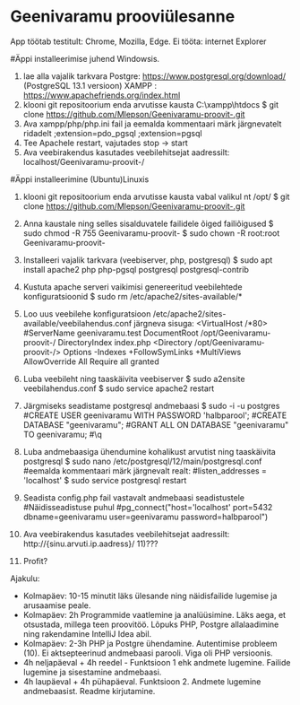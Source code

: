 # Geenivaramu prooviülesanne
App töötab testitult: Chrome, Mozilla, Edge. 
Ei tööta: internet Explorer


#Äppi installeerimise juhend Windowsis.

1) lae alla vajalik tarkvara 
Postgre: https://www.postgresql.org/download/  (PostgreSQL 13.1 versioon)
XAMPP : https://www.apachefriends.org/index.html
2) klooni git repositoorium enda arvutisse kausta C:\xampp\htdocs
$ git clone https://github.com/Mlepson/Geenivaramu-proovit-.git
3) Ava xampp/php/php.ini fail ja eemalda kommentaari märk järgnevatelt ridadelt
;extension=pdo_pgsql
;extension=pgsql
4) Tee Apachele restart, vajutades stop -> start
5) Ava veebirakendus kasutades veebilehitsejat  aadressilt: localhost/Geenivaramu-proovit-/


#Äppi installeerimine (Ubuntu)Linuxis

1) klooni git repositoorium enda arvutisse kausta vabal valikul nt /opt/
$ git clone https://github.com/Mlepson/Geenivaramu-proovit-.git
2) Anna kaustale ning selles sisalduvatele failidele õiged failiõigused
$ sudo chmod -R 755 Geenivaramu-proovit-
$ sudo chown -R root:root Geenivaramu-proovit-
3) Installeeri vajalik tarkvara (veebiserver, php, postgresql)
$ sudo apt install apache2 php php-pgsql postgresql postgresql-contrib
4) Kustuta apache serveri vaikimisi genereeritud veebilehtede konfiguratsioonid
$ sudo rm /etc/apache2/sites-available/*
5) Loo uus veebilehe konfiguratsioon /etc/apache2/sites-available/veebilahendus.conf järgneva sisuga:
        <VirtualHost /*80>
            #ServerName geenivaramu.test 
            DocumentRoot /opt/Geenivaramu-proovit-/
            DirectoryIndex index.php
            <Directory /opt/Geenivaramu-proovit-/>
                Options -Indexes +FollowSymLinks +MultiViews
                AllowOverride All
                Require all granted
            </Directory>
        </VirtualHost>

6) Luba veebileht ning taaskäivita veebiserver
$ sudo a2ensite veebilahendus.conf
$ sudo service apache2 restart
7) Järgmiseks seadistame postgresql andmebaasi
$ sudo -i -u postgres
#CREATE USER geenivaramu WITH PASSWORD 'halbparool';
#CREATE DATABASE "geenivaramu";
#GRANT ALL ON DATABASE "geenivaramu" TO geenivaramu;
#\q
8) Luba andmebaasiga ühendumine kohalikust arvutist ning taaskäivita postgresql
$ sudo nano /etc/postgresql/12/main/postgresql.conf
#eemalda kommentaari märk järgnevalt realt:
#listen_addresses = 'localhost'
$ sudo service postgresql restart
9) Seadista config.php fail vastavalt andmebaasi seadistustele
#Näidisseadistuse puhul
#pg_connect("host='localhost' port=5432 dbname=geenivaramu user=geenivaramu password=halbparool")
10) Ava veebirakendus kasutades veebilehitsejat  aadressilt: http://{sinu.arvuti.ip.aadress}/
11)???
12) Profit?


Ajakulu:
-  Kolmapäev: 10-15 minutit läks ülesande ning näidisfailide lugemise ja arusaamise peale.
- Kolmapäev: 2h Programmide vaatlemine ja analüüsimine. Läks aega, et otsustada, millega teen proovitöö. Lõpuks PHP, Postgre allalaadimine ning rakendamine IntelliJ Idea abil. 
- Kolmapäev: 2-3h PHP ja Postgre ühendamine. Autentimise probleem (10). Ei aktsepteerinud andmebaasi parooli. Viga oli PHP versioonis. 
- 4h neljapäeval + 4h reedel - Funktsioon 1 ehk andmete lugemine. Failide lugemine ja sisestamine andmebaasi. 
- 4h laupäeval + 4h pühapäeval. Funktsioon 2. Andmete lugemine andmebaasist. Readme kirjutamine. 




